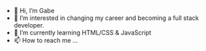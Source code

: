 - 👋 Hi, I’m Gabe
- 👀 I’m interested in changing my career and becoming a full stack developer.
- 🌱 I’m currently learning HTML/CSS & JavaScript
- 📫 How to reach me ...

<!---
b4gabe/b4gabe is a ✨ special ✨ repository because its `README.md` (this file) appears on your GitHub profile.
You can click the Preview link to take a look at your changes.
--->
